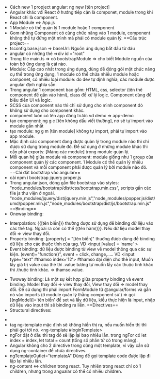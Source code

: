 - Cách new 1 propject angular: ng new [tên project]
- Angular khác với React ở hướng tiếp cận là componet, module trong khi React chỉ là component.
- App Module <=> App.js
- 1 Module có thể quản lý 1 module hoặc 1 component
- Gom những Component có cùng chức năng vào 1 module, component không thể tự đứng một mình mà phải có module quản lý.
==Cấu trúc project==
- tsconfig.base.json => baseUrl: Nguồn ứng dụng bắt đầu từ đâu
- angular có những thẻ <app-root> </app-root> =>div id ="root"
- Trong file main.ts => có bootstrapModule => cho biết Module nguồn của toàn bộ ứng dụng là cái nào.
- Module: Cấp cao nhất trong ứng dụng, dùng để đóng gói một chức năng cụ thể trong ứng dụng, 1 module có thể chứa nhiều module hoặc componet, có nhiều loại module: do dev tự định nghĩa, các module được angular định nghĩa sẵn.
- Trong angular 1 component bao gồm: HTML, css, selector (tên thẻ component để gắn vào html), class để xử lý logic. Component dùng để biểu diễn UI và logic.
- SCSS của component nào thì chỉ sử dụng cho mình component đó không sử dụng cho component khác.
- component luôn có tên app đăng trước vd demo => app-demo
- tạo component: ng g c [tên không dấu viết thường], nó sẽ tự import vào module gần nhất
- tạo module: ng g m [tên module] không tự import, phải tự import vào app module.
- Mặc định các component đang được quản lý trong module nào thì chỉ được sử dụng trong module đó. Để sử dụng ở những module khác thì cần phải exports: [Mảng các module] trong module quản lý.
- Mối quan hệ giữa module và component: module giống như 1 group của component quản lý các component. 1 Module có thể quản lý nhiều component và mỗi component phải được quản lý bởi module nào đó.
==Cài đặt bootstrap vào angular==
- cài npm i bootstrap jquery proper.js
- Trong angular.json, dòng gắn file bootstrap vào styles: "node_modules/bootstrap/dist/css/bootstrap.min.css", scripts gắn các file js thư viện ở ngoài. "node_modules/jquery/dist/jquery.min.js","node_modules/popper.js/dist/umd/popper.min.js","node_modules/bootstrap/dist/js/bootstrap.min.js"
==Binding==
- Oneway binding:
+ Interpolation: {{[tên biến]}} thường được sử dụng để binding dữ liệu vào các thẻ tag. Ngoài ra còn có thể {{tên hàm()}}. Nếu dữ liệu model thay đổi => view thay đổi.
+ Property binding: [property] = "[tên biến]" thuờng được dùng để binding dữ liệu cho các thuộc tính của tag. VD <input [value] = 'name' >
+ Event binding: dữ liệu được binding từ view về model thông qua các sự kiện. (event)="function()", event = click, change,..... VD <input type="text" #thamso index='12'> #thamso đại diện cho thẻ input, Muốn lấy giá trị value của thẻ thì .value tương tự muốn lấy các thuộc tính khác thì .thuộc tính khác. => thamso.value.
- Twoway binding: Là một sự kết hợp giữa property binding và event binding. Model thay đổi => view thay đổi, View thay đổi => model thay đổi. Để sử dụng thì phải import FormModule từ @angular/forms và gắn nó vào imports (ở module quản lý thằng component sử ) => gọi [(ngModel)]='tên biến' để set và lấy dữ liệu, kiểu thực hiện là input, nhập dữ liệu vào input thì sẽ binding ra liền. 
==Directives==
- Structural directives: 
+ 
+ tag ng-template mặc định sẽ không hiển thị ra, nếu muốn hiển thị thì phải gọi tới nó. <ng-template #loginTemplate>
+ ngFor đặt ở đâu thì tag đó sẽ lặp lại bao nhiêu lần. trong ngFor có let index = index, let total = count (tổng số phần tử có trong mảng).
+ Angular không cho 2 directive trong cùng một template, vì vậy cần sử dụng ng-container để chứa directives.
+ ngTemplateOutlet="templateA" Dùng để gọi template code được lặp đi lặp lại nhiều lần.
+ ng-content <=> children trong react.  Tuy nhiên trong react chỉ có 1 children, nhưng trong angualar có thể có nhiều children.